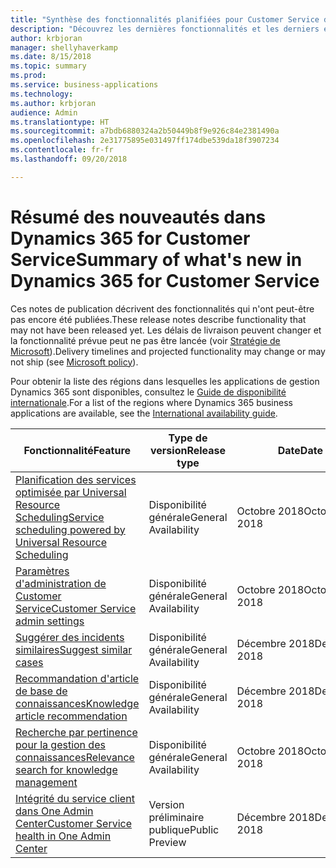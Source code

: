 ```yaml
---
title: "Synthèse des fonctionnalités planifiées pour Customer Service dans Dynamics 365"
description: "Découvrez les dernières fonctionnalités et les derniers engagements dans les domaines principaux de Customer Service dans Dynamics 365"
author: krbjoran
manager: shellyhaverkamp
ms.date: 8/15/2018
ms.topic: summary
ms.prod: 
ms.service: business-applications
ms.technology: 
ms.author: krbjoran
audience: Admin
ms.translationtype: HT
ms.sourcegitcommit: a7bdb6880324a2b50449b8f9e926c84e2381490a
ms.openlocfilehash: 2e31775895e031497ff174dbe539da18f3907234
ms.contentlocale: fr-fr
ms.lasthandoff: 09/20/2018

---
```

#  <a name="summary-of-whats-new-in-dynamics-365-for-customer-service"></a><span data-ttu-id="90636-103">Résumé des nouveautés dans Dynamics 365 for Customer Service</span><span class="sxs-lookup"><span data-stu-id="90636-103">Summary of what's new in Dynamics 365 for Customer Service</span></span>

<span data-ttu-id="90636-104">Ces notes de publication décrivent des fonctionnalités qui n'ont peut-être pas encore été publiées.</span><span class="sxs-lookup"><span data-stu-id="90636-104">These release notes describe functionality that may not have been released yet.</span></span> <span data-ttu-id="90636-105">Les délais de livraison peuvent changer et la fonctionnalité prévue peut ne pas être lancée (voir [Stratégie de Microsoft](https://go.microsoft.com/fwlink/p/?linkid=2007332)).</span><span class="sxs-lookup"><span data-stu-id="90636-105">Delivery timelines and projected functionality may change or may not ship (see [Microsoft policy](https://go.microsoft.com/fwlink/p/?linkid=2007332)).</span></span>

<span data-ttu-id="90636-106">Pour obtenir la liste des régions dans lesquelles les applications de gestion Dynamics 365 sont disponibles, consultez le [Guide de disponibilité internationale](https://aka.ms/dynamics_365_international_availability_deck).</span><span class="sxs-lookup"><span data-stu-id="90636-106">For a list of the regions where Dynamics 365 business applications are available, see the [International availability guide](https://aka.ms/dynamics_365_international_availability_deck).</span></span>


| <span data-ttu-id="90636-107">Fonctionnalité</span><span class="sxs-lookup"><span data-stu-id="90636-107">Feature</span></span>                                                                                               | <span data-ttu-id="90636-108">Type de version</span><span class="sxs-lookup"><span data-stu-id="90636-108">Release type</span></span>   | <span data-ttu-id="90636-109">Date</span><span class="sxs-lookup"><span data-stu-id="90636-109">Date</span></span> |
|-------------------------------------------------------------------------------------------------------|----------------|----------------------|
| [<span data-ttu-id="90636-110">Planification des services optimisée par Universal Resource Scheduling</span><span class="sxs-lookup"><span data-stu-id="90636-110">Service scheduling powered by Universal   Resource Scheduling</span></span>](service-scheduling-powered-by-urs.md) | <span data-ttu-id="90636-111">Disponibilité générale</span><span class="sxs-lookup"><span data-stu-id="90636-111">General Availability</span></span>             | <span data-ttu-id="90636-112">Octobre 2018</span><span class="sxs-lookup"><span data-stu-id="90636-112">October 2018</span></span>          |
| [<span data-ttu-id="90636-113">Paramètres d'administration de Customer Service</span><span class="sxs-lookup"><span data-stu-id="90636-113">Customer Service admin   settings</span></span>](customer-service-admin-settings.md)                               | <span data-ttu-id="90636-114">Disponibilité générale</span><span class="sxs-lookup"><span data-stu-id="90636-114">General Availability</span></span>             | <span data-ttu-id="90636-115">Octobre 2018</span><span class="sxs-lookup"><span data-stu-id="90636-115">October 2018</span></span>          |
| [<span data-ttu-id="90636-116">Suggérer des incidents similaires</span><span class="sxs-lookup"><span data-stu-id="90636-116">Suggest similar   cases</span></span>](suggest-similar-cases.md)                                                   | <span data-ttu-id="90636-117">Disponibilité générale</span><span class="sxs-lookup"><span data-stu-id="90636-117">General Availability</span></span>             | <span data-ttu-id="90636-118">Décembre 2018</span><span class="sxs-lookup"><span data-stu-id="90636-118">December 2018</span></span>          |
| [<span data-ttu-id="90636-119">Recommandation d'article de base de connaissances</span><span class="sxs-lookup"><span data-stu-id="90636-119">Knowledge article   recommendation</span></span>](knowledge-article-recommendation.md)                             | <span data-ttu-id="90636-120">Disponibilité générale</span><span class="sxs-lookup"><span data-stu-id="90636-120">General Availability</span></span>             | <span data-ttu-id="90636-121">Décembre 2018</span><span class="sxs-lookup"><span data-stu-id="90636-121">December 2018</span></span>          |
| [<span data-ttu-id="90636-122">Recherche par pertinence pour la gestion des connaissances</span><span class="sxs-lookup"><span data-stu-id="90636-122">Relevance search for knowledge   management</span></span>](relevance-search-for-knowledge-management.md)           | <span data-ttu-id="90636-123">Disponibilité générale</span><span class="sxs-lookup"><span data-stu-id="90636-123">General Availability</span></span>             | <span data-ttu-id="90636-124">Octobre 2018</span><span class="sxs-lookup"><span data-stu-id="90636-124">October 2018</span></span>          |
| [<span data-ttu-id="90636-125">Intégrité du service client dans One Admin Center</span><span class="sxs-lookup"><span data-stu-id="90636-125">Customer Service health in One Admin   Center</span></span>](customer-service-health-in-admin-center.md)           | <span data-ttu-id="90636-126">Version préliminaire publique</span><span class="sxs-lookup"><span data-stu-id="90636-126">Public Preview</span></span> | <span data-ttu-id="90636-127">Décembre 2018</span><span class="sxs-lookup"><span data-stu-id="90636-127">December 2018</span></span>         |

